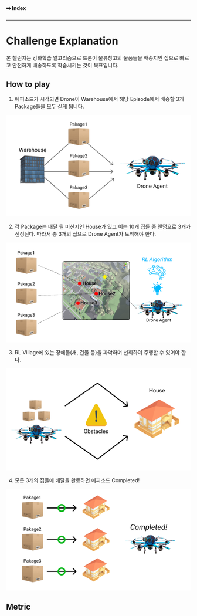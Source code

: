 #### ➡️ Index


---

# Challenge Explanation

본 챌린지는 강화학습 알고리즘으로 드론이 물류창고의 물품들을 배송지인 집으로 빠르고 안전하게 배송하도록 학습시키는 것이 목표입니다.

## How to play

1. 에피소드가 시작되면 Drone이 Warehouse에서 해당 Episode에서 배송할 3개 Package들을 모두 싣게 됩니다.

![](../images/play1.png)

2. 각 Package는 배달 될 미션지인 House가 있고 이는 10개 집들 중 랜덤으로 3개가 선정된다. 따라서 총 3개의 집으로 Drone Agent가 도착해야 한다. 

![](../images/play2.png)

3. RL Village에 있는 장애물(새, 건물 등)을 파악하며 선회하여 주행할 수 있어야 한다.

![](../images/play3.png)

4. 모든 3개의 집들에 배달을 완료하면 에피소드 Completed!

![](../images/play4.png)

## Metric